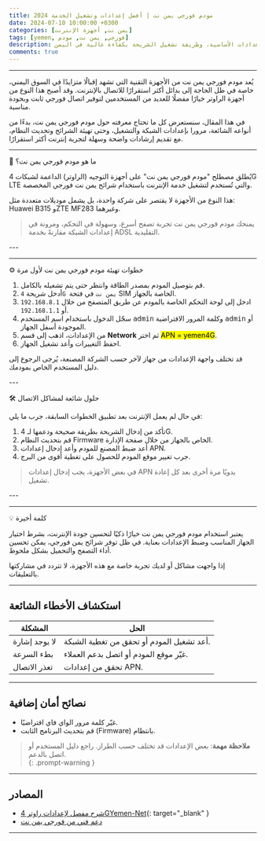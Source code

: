 ```yaml
---
title: مودم فورجي يمن نت | أفضل إعدادات وتشغيل الخدمة 2024
date: 2024-07-10 10:00:00 +0300
categories: [يمن نت, أجهزة الإنترنت]
tags: [yemen, فورجي, يمن نت, مودم]
description: مقال شامل حول مودم فورجي يمن نت، مميزاته، الإعدادات الأساسية، وطريقة تشغيل الشريحة بكفاءة عالية في اليمن.
comments: true
---
```



---

يُعد مودم فورجي يمن نت من الأجهزة التقنية التي تشهد إقبالًا متزايدًا في السوق اليمني، خاصة في ظل الحاجة إلى بدائل أكثر استقرارًا للاتصال بالإنترنت. وقد أصبح هذا النوع من أجهزة الراوتر خيارًا مفضلًا للعديد من المستخدمين لتوفير اتصال فورجي ثابت وبجودة مناسبة.

في هذا المقال، سنستعرض كل ما تحتاج معرفته حول مودم فورجي يمن نت، بدءًا من أنواعه الشائعة، مرورا بإعدادات الشبكة والتشغيل، وحتى تهيئة الشرائح وتحديث النظام، مع تقديم إرشادات واضحة وسهلة لتجربة إنترنت أكثر استقرارًا.


---

🧩 ما هو مودم فورجي يمن نت؟

يُطلق مصطلح "مودم فورجي يمن نت" على أجهزة التوجيه (الراوتر) الداعمة لشبكات 4G LTE والتي تُستخدم لتشغيل خدمة الإنترنت باستخدام شرائح يمن نت فورجي المخصصة.

<p class='note'>
هذا النوع من الأجهزة لا يقتصر على شركة واحدة، بل يشمل موديلات متعددة مثل: Huawei B315 وZTE MF283 وغيرهما.
</p><blockquote class='s1'>
يمنحك مودم فورجي يمن نت تجربة تصفح أسرع، وسهولة في التحكم، ومرونة في إعدادات الشبكة مقارنةً بخدمة ADSL التقليدية.
</blockquote>
---

---
⚙️ خطوات تهيئة مودم فورجي يمن نت لأول مرة

<ol class='steps'>
  <li>قم بتوصيل المودم بمصدر الطاقة وانتظر حتى يتم تشغيله بالكامل.</li>
  <li>أدخل شريحة <code>4G يمن نت</code> في فتحة SIM الخاصة بالجهاز.</li>
  <li>ادخل إلى لوحة التحكم الخاصة بالمودم عن طريق المتصفح من خلال <code>192.168.8.1</code> أو <code>192.168.1.1</code>.</li>
  <li>سجّل الدخول باستخدام اسم المستخدم <kbd>admin</kbd> وكلمة المرور الافتراضية <kbd>admin</kbd> أو الموجودة أسفل الجهاز.</li>
  <li>من الإعدادات، اذهب إلى قسم <strong>Network</strong> ثم اختر <mark class='gold'>APN = yemen4G</mark>.</li>
  <li>احفظ التغييرات وأعد تشغيل الجهاز.</li>
</ol><p class='note wr'>
قد تختلف واجهة الإعدادات من جهاز لآخر حسب الشركة المصنعة، يُرجى الرجوع إلى دليل المستخدم الخاص بمودمك.
</p>
---

🛠️ حلول شائعة لمشاكل الاتصال

في حال لم يعمل الإنترنت بعد تطبيق الخطوات السابقة، جرب ما يلي:

<ol class='steps'>
  <li>تأكد من إدخال الشريحة بطريقة صحيحة ودعمها لـ 4G.</li>
  <li>قم بتحديث النظام Firmware الخاص بالجهاز من خلال صفحة الإدارة.</li>
  <li>أعد ضبط المصنع للمودم وأعد إدخال إعدادات APN.</li>
  <li>جرب تغيير موقع المودم للحصول على تغطية أقوى من البرج.</li>
</ol><blockquote class='s1'>
في بعض الأجهزة، يجب إدخال إعدادات APN يدويًا مرة أخرى بعد كل إعادة تشغيل.
</blockquote>
---

---
💡 كلمة أخيرة

يعتبر استخدام مودم فورجي يمن نت خيارًا ذكيًا لتحسين جودة الإنترنت، بشرط اختيار الجهاز المناسب وضبط الإعدادات بعناية. في ظل توفر شرائح يمن فورجي، يمكن تحسين أداء التصفح والتحميل بشكل ملحوظ.

إذا واجهت مشاكل أو لديك تجربة خاصة مع هذه الأجهزة، لا تتردد في مشاركتها بالتعليقات.


---
## استكشاف الأخطاء الشائعة
| المشكلة | الحل |
|---------|------|
| لا يوجد إشارة | أعد تشغيل المودم أو تحقق من تغطية الشبكة. |
| بطء السرعة | غيّر موقع المودم أو اتصل بدعم العملاء. |
| تعذر الاتصال | تحقق من إعدادات APN. |

---

## نصائح أمان إضافية
- غيّر كلمة مرور الواي فاي افتراضيًا.
- قم بتحديث البرنامج الثابت (Firmware) بانتظام.

> **ملاحظة مهمة**: بعض الإعدادات قد تختلف حسب الطراز. راجع دليل المستخدم أو اتصل بالدعم.  
{: .prompt-warning }

---

## المصادر
- [شرح مفصل لإعدادات راوتر 4GYemen-Net](https://www.modweeb.com/2024/07/router-4gyemen-net.html?m=1){: target="_blank" }
- [دعم فني من فورجي يمن نت](https://www.4gyemen-net.com)

---
